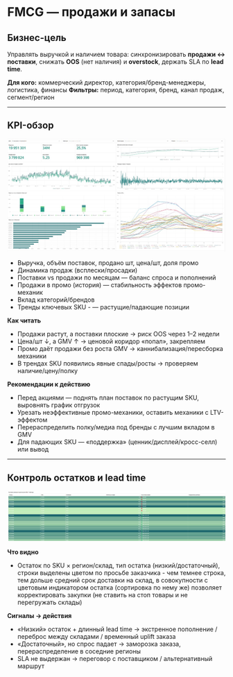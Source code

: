 # FMCG — продажи и запасы

## Бизнес-цель
Управлять выручкой и наличием товара: синхронизировать **продажи ↔ поставки**, снижать **OOS** (нет наличия) и **overstock**, держать SLA по **lead time**.

**Для кого:** коммерческий директор, категория/бренд-менеджеры, логистика, финансы 
**Фильтры:** период, категория, бренд, канал продаж, сегмент/регион

---

## KPI-обзор 

![KPI](./screenshots/01-kpi-overview.jpg)

- Выручка, объём поставок, продано шт, цена/шт, доля промо
- Динамика продаж (всплески/просадки)
- Поставки vs продажи по месяцам — баланс спроса и пополнений
- Продажи в промо (история) — стабильность эффектов промо-механик
- Вклад категорий/брендов
- Тренды ключевых SKU -  — растущие/падающие позиции

**Как читать**
- Продажи растут, а поставки плоские → риск OOS через 1–2 недели
- Цена/шт ↓, а GMV ↑ → ценовой коридор «попал», закрепляем
- Промо даёт продажи без роста GMV → каннибализация/пересборка механики
- В трендах SKU появились явные спады/росты → проверяем наличие/цену/полку

**Рекомендации к действию**
- Перед акциями — поднять план поставок по растущим SKU, выровнять график отгрузок
- Урезать неэффективные промо-механики, оставить механики с LTV-эффектом
- Перераспределить полку/медиа под бренды с лучшим вкладом в GMV
- Для падающих SKU — «поддержка» (ценник/дисплей/кросс-селл) или вывод

---

## Контроль остатков и lead time

![Stocks table](./screenshots/02-stock-control.jpg)

**Что видно**
- Остаток по SKU × регион/склад, тип остатка (низкий/достаточный), строки выделены цветом по просьбе заказчика - чем темнее строка, тем дольше средний срок доставки на склад, в совокупности с цветовым индикатором остатка (сортировка по нему же) позволяет корректировать закупки (не ставить на стоп товары и не перегружать склады)

**Сигналы → действия**
- «Низкий» остаток + длинный lead time → экстренное пополнение / переброс между складами / временный uplift заказа
- «Достаточный», но спрос падает → заморозка заказа, перераспределение в соседние регионы
- SLA не выдержан → переговор с поставщиком / альтернативный маршрут



